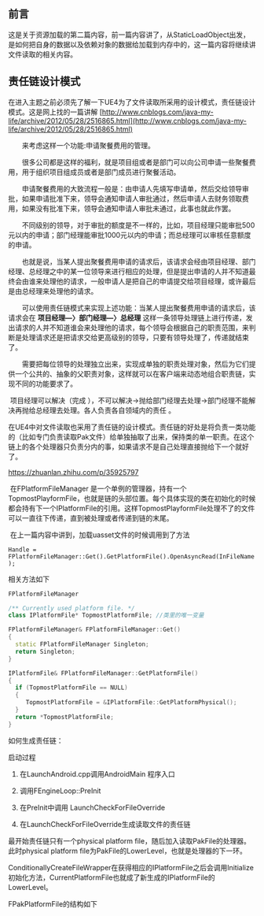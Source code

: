 

## 前言

​        这是关于资源加载的第二篇内容，前一篇内容讲了，从StaticLoadObject出发，是如何把自身的数据以及依赖对象的数据给加载到内存中的，这一篇内容将继续讲文件读取的相关内容。

## 责任链设计模式

​        在进入主题之前必须先了解一下UE4为了文件读取所采用的设计模式，责任链设计模式。这是网上找的一篇讲解 [http://www.cnblogs.com/java-my-life/archive/2012/05/28/2516865.html](http://www.cnblogs.com/java-my-life/archive/2012/05/28/2516865.html)

　　来考虑这样一个功能:申请聚餐费用的管理。

　　很多公司都是这样的福利，就是项目组或者是部门可以向公司申请一些聚餐费用，用于组织项目组成员或者是部门成员进行聚餐活动。

　　申请聚餐费用的大致流程一般是：由申请人先填写申请单，然后交给领导审批，如果申请批准下来，领导会通知申请人审批通过，然后申请人去财务领取费用，如果没有批准下来，领导会通知申请人审批未通过，此事也就此作罢。

　　不同级别的领导，对于审批的额度是不一样的，比如，项目经理只能审批500元以内的申请；部门经理能审批1000元以内的申请；而总经理可以审核任意额度的申请。

　　也就是说，当某人提出聚餐费用申请的请求后，该请求会经由项目经理、部门经理、总经理之中的某一位领导来进行相应的处理，但是提出申请的人并不知道最终会由谁来处理他的请求，一般申请人是把自己的申请提交给项目经理，或许最后是由总经理来处理他的请求。

　　可以使用责任链模式来实现上述功能：当某人提出聚餐费用申请的请求后，该请求会在 **项目经理—〉部门经理—〉总经理** 这样一条领导处理链上进行传递，发出请求的人并不知道谁会来处理他的请求，每个领导会根据自己的职责范围，来判断是处理请求还是把请求交给更高级别的领导，只要有领导处理了，传递就结束了。

　　需要把每位领导的处理独立出来，实现成单独的职责处理对象，然后为它们提供一个公共的、抽象的父职责对象，这样就可以在客户端来动态地组合职责链，实现不同的功能要求了。

​        项目经理可以解决（完成 ），不可以解决->抛给部门经理去处理->部门经理不能解决再抛给总经理去处理。各人负责各自领域内的责任 。



​        在UE4中对文件读取也采用了责任链的设计模式。责任链的好处是将负责一类功能的（比如专门负责读取Pak文件）给单独抽取了出来，保持类的单一职责。在这个链上的各个处理器只负责分内的事，如果请求不是自己处理直接抛给下一个就好了。



https://zhuanlan.zhihu.com/p/35925797

​        在FPlatformFileManager 是一个单例的管理器，持有一个TopmostPlayformFile，也就是链的头部位置。每个具体实现的类在初始化的时候都会持有下一个IPlatformFile的引用。这样TopmostPlayformFile处理不了的文件可以一直往下传递，直到被处理或者传递到链的末尾。

​        在上一篇内容中讲到，加载uasset文件的时候调用到了方法

`Handle = FPlatformFileManager::Get().GetPlatformFile().OpenAsyncRead(InFileName); `

相关方法如下



```c++
FPlatformFileManager 

/** Currently used platform file. */
class IPlatformFile* TopmostPlatformFile; //类里的唯一变量

FPlatformFileManager& FPlatformFileManager::Get() 
{
  static FPlatformFileManager Singleton;
  return Singleton;
}

IPlatformFile& FPlatformFileManager::GetPlatformFile()
{
  if (TopmostPlatformFile == NULL)
  {
     TopmostPlatformFile = &IPlatformFile::GetPlatformPhysical();
  }
  return *TopmostPlatformFile;
}
```

如何生成责任链：

启动过程

1. 在LaunchAndroid.cpp调用AndroidMain 程序入口

2. 调用FEngineLoop::PreInit

3. 在PreInit中调用 LaunchCheckForFileOverride

4. 在LaunchCheckForFileOverride生成读取文件的责任链



最开始责任链只有一个physical platform file，随后加入读取PakFile的处理器。此时physical platform file为PakFile的LowerLevel，也就是处理器的下一环。



ConditionallyCreateFileWrapper在获得相应的IPlatformFile之后会调用Initialize初始化方法，CurrentPlatformFile也就成了新生成的IPlatformFile的LowerLevel。



FPakPlatformFile的结构如下
